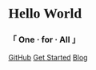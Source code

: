 <h1><font face="verdana">Hello World</font></h1>
<h3>「 One · for · All 」</h3>

[GitHub](https://github.com/Sctwang/docsify)
[Get Started](#introduction)
[Blog](https://blog.mortre.top/)

